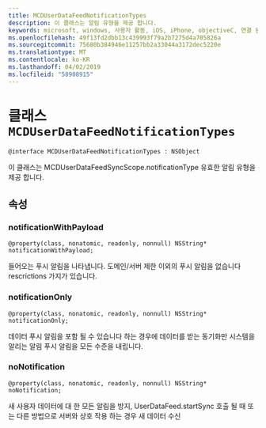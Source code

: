 ```yaml
---
title: MCDUserDataFeedNotificationTypes
description: 이 클래스는 알림 유형을 제공 합니다.
keywords: microsoft, windows, 사용자 활동, iOS, iPhone, objectiveC, 연결 된 장치, 프로젝트 로마
ms.openlocfilehash: 49f13fd2dbb13c439993f79a2b7275d4a705826a
ms.sourcegitcommit: 75680b384946e11257bb2a33044a3172dec5220e
ms.translationtype: MT
ms.contentlocale: ko-KR
ms.lasthandoff: 04/02/2019
ms.locfileid: "58908915"
---
```

# <a name="class-mcduserdatafeednotificationtypes"></a>클래스 `MCDUserDataFeedNotificationTypes`

```
@interface MCDUserDataFeedNotificationTypes : NSObject
```

이 클래스는 MCDUserDataFeedSyncScope.notificationType 유효한 알림 유형을 제공 합니다.


## <a name="properties"></a>속성

### <a name="notificationwithpayload"></a>notificationWithPayload
`@property(class, nonatomic, readonly, nonnull) NSString* notificationWithPayload;`

들어오는 푸시 알림을 나타냅니다.  도메인/서버 제한 이외의 푸시 알림을 없습니다 rescrictions 가지가 있습니다.

### <a name="notificationonly"></a>notificationOnly
`@property(class, nonatomic, readonly, nonnull) NSString* notificationOnly;`

데이터 푸시 알림을 포함 될 수 있습니다 하는 경우에 데이터를 받는 동기화만 시스템을 알리는 알림 푸시 알림을 모든 수준을 내립니다.


### <a name="nonotification"></a>noNotification
`@property(class, nonatomic, readonly, nonnull) NSString* noNotification;`

새 사용자 데이터에 대 한 모든 알림을 방지, UserDataFeed.startSync 호출 될 때 또는 다른 방법으로 서버와 상호 작용 하는 경우 새 데이터 수신
